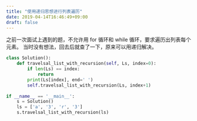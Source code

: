 ```yaml
---
title: "使用递归思想进行列表遍历"
date: 2019-04-14T16:46:49+09:00
draft: false
---
```


之前一次面试上遇到的题，不允许用 for 循环和 while 循环，要求遍历出列表每个元素。
当时没有想法，回去后就查了一下，原来可以用递归解决。

``` python
class Solution():
    def travelsal_list_with_recursion(self, Ls, index=0):
        if len(Ls) == index:
            return
        print(Ls[index], end=' ')
        self.travelsal_list_with_recursion(Ls, index+1)
        
if __name__ == '__main__':
    s = Solution()
    ls = ['a', '3', 'r', '3']
    s.travelsal_list_with_recursion(ls)          
```
